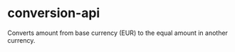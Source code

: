 # conversion-api
Converts amount from base currency (EUR) to the equal amount in another currency. 
